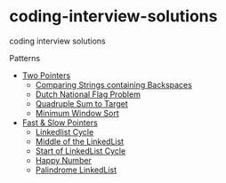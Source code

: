 # coding-interview-solutions
coding interview solutions

Patterns
- [Two Pointers](pattern-two-pointers/)
  - [Comparing Strings containing Backspaces](pattern-two-pointers/comparing-strings-containing-backspaces.md)
  - [Dutch National Flag Problem](pattern-two-pointers/dutch-national-flag-problem.md)
  - [Quadruple Sum to Target](pattern-two-pointers/quadruple-sum-to-target.md)
  - [Minimum Window Sort](pattern-two-pointers/minimum-window-sort.md)
- [Fast & Slow Pointers](fast-and-slow-pointers/)
  - [Linkedlist Cycle](fast-and-slow-pointers/linkedlist-cycle.md)
  - [Middle of the LinkedList](fast-and-slow-pointers/middle-of-the-linkedlist.md)
  - [Start of LinkedList Cycle](fast-and-slow-pointers/start-of-linkedlist-cycle.md)
  - [Happy Number](fast-and-slow-pointers/happy-number.md)
  - [Palindrome LinkedList](fast-and-slow-pointers/palindrome-linkedlist.md)

